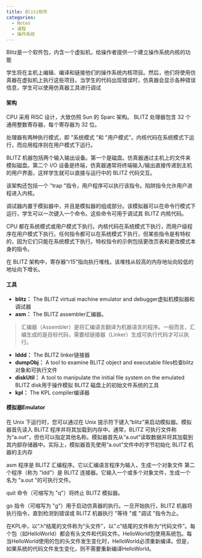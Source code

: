 ```yaml
---
title: Blitz软件
categories:
  - Notes
  - 课程
  - 操作系统
---
```

Blitz是一个软件包，内含一个虚拟机，给操作者提供一个建立操作系统内核的功能

学生将在主机上编辑、编译和链接他们的操作系统内核项目。然后，他们将使用仿真器在虚拟机上执行这些项目。当学生的代码出现错误时，仿真器会显示各种错误信息，学生可以使用仿真器工具进行调试

#### 架构
CPU 采用 RISC 设计，大致仿照 Sun 的 Sparc 架构。 BLITZ 处理器包含 32 个通用整数寄存器，每个寄存器为 32 位。

处理器有两种执行模式，即 "系统模式 "和 "用户模式"。内核代码在系统模式下运行，而应用程序则在用户模式下运行。

BLITZ 机器包括两个输入输出设备。第一个是磁盘。仿真器通过主机上的文件来模拟磁盘。第二个 I/O 设备是终端，仿真器通常将终端输入/输出直接传递到主机的用户界面，这样学生就可以直接与运行中的 BLITZ 代码交互。

该架构还包括一个 "trap "指令，用户程序可以执行该指令。陷阱指令允许用户进程进入内核。

调试器内置于模拟器中，并且是模拟器的组成部分。该模拟器可以在命令行模式下运行，学生可以一次键入一个命令。这些命令可用于调试其 BLITZ 内核代码。

CPU 都在系统模式或用户模式下执行。内核代码在系统模式下执行，而用户级程序在用户模式下执行。任何指令都可以在系统模式下执行，但某些指令是有特权的，因为它们只能在系统模式下执行。特权指令的示例包括更改页表和更改模式本身的指令。

在 BLITZ 架构中，寄存器“r15”指向执行堆栈，该堆栈从较高的内存地址向较低的地址向下增长。
#### 工具
- **blitz：** The BLITZ virtual machine emulator and debugger虚拟机模拟器和调试器
- **asm：** The BLITZ assembler汇编器。
> 汇编器（Assembler）是将汇编语言翻译为机器语言的程序。一般而言，汇编生成的是目标代码，需要经链接器（Linker）生成可执行代码才可以执行。
- **lddd：** The BLITZ linker链接器
- **dumpObj：** A tool to examine BLITZ object and executable files检查blitz对象和可执行文件
- **diskUtil：** A tool to manipulate the initial file system on the emulated BLITZ disk用于操作模拟 BLITZ 磁盘上的初始文件系统的工具
- **kpl：** The KPL compiler编译器

#### 模拟器Emulator
在 Unix 下运行时，您可以通过在 Unix 提示符下键入“blitz”来启动模拟器。模拟器首先读入 BLITZ 程序并将其加载到内存中。通常，BLITZ 可执行文件称为“a.out”，但也可以指定其他名称。模拟器首先从“a.out”读取数据并将其加载到其内部存储器中。实际上，模拟器首先使用“a.out”文件中的字节初始化 BLITZ 机器的主内存

asm 程序是 BLITZ 汇编程序。它以汇编语言程序为输入，生成一个对象文件
第二个程序（称为 "ldd"）是 BLITZ 连接器。它输入一个或多个对象文件，生成一个名为 "a.out "的可执行文件。

quit 命令（可缩写为 "q"）将终止 BLITZ 模拟器。

go 指令（可缩写为 "g"）用于启动仿真器的执行。一旦开始执行，BLITZ 机器将执行指令，直到检测到错误或 BLITZ 机器执行 "等待 "或 "调试 "指令为止。

在KPL中，以“.h”结尾的文件称为“头文件”，以“.c”结尾的文件称为“代码文件”。每个包（如HelloWorld）都会有头文件和代码文件。HelloWorld包使用系统包。每当HelloWorld使用的包的头文件发生变化时，HelloWorld必须重新编译。但是，如果系统的代码文件发生变化，则不需要重新编译HelloWorld。

